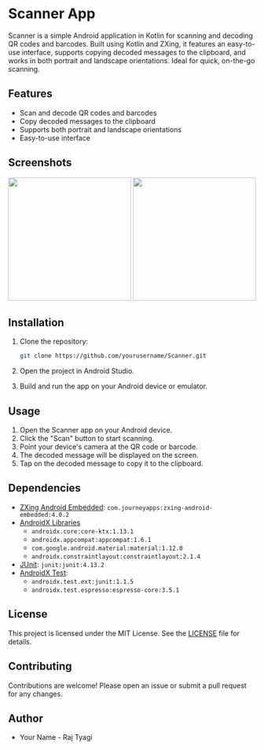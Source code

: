 # Scanner App

Scanner is a simple Android application in Kotlin for scanning and decoding QR codes and barcodes. Built using Kotlin and ZXing, it features an easy-to-use interface, supports copying decoded messages to the clipboard, and works in both portrait and landscape orientations. Ideal for quick, on-the-go scanning.

## Features

- Scan and decode QR codes and barcodes
- Copy decoded messages to the clipboard
- Supports both portrait and landscape orientations
- Easy-to-use interface

## Screenshots

<p align="center">
  <img src="https://github.com/raj-tyagi/Scanner/assets/110656539/47483e58-5831-40a8-9344-8553a3d0f272" width="250" />
  <img src="https://github.com/raj-tyagi/Scanner/assets/110656539/2d1337da-f3da-4a4a-8b12-c2ede00c0f64" width="250" />
</p>


## Installation

1. Clone the repository:
   ```bash
   git clone https://github.com/yourusername/Scanner.git
   ```

2. Open the project in Android Studio.

3. Build and run the app on your Android device or emulator.

## Usage

1. Open the Scanner app on your Android device.
2. Click the "Scan" button to start scanning.
3. Point your device's camera at the QR code or barcode.
4. The decoded message will be displayed on the screen.
5. Tap on the decoded message to copy it to the clipboard.

## Dependencies

- [ZXing Android Embedded](https://github.com/journeyapps/zxing-android-embedded): `com.journeyapps:zxing-android-embedded:4.0.2`
- [AndroidX Libraries](https://developer.android.com/jetpack/androidx)
  - `androidx.core:core-ktx:1.13.1`
  - `androidx.appcompat:appcompat:1.6.1`
  - `com.google.android.material:material:1.12.0`
  - `androidx.constraintlayout:constraintlayout:2.1.4`
- [JUnit](https://junit.org/junit4/): `junit:junit:4.13.2`
- [AndroidX Test](https://developer.android.com/testing/): 
  - `androidx.test.ext:junit:1.1.5`
  - `androidx.test.espresso:espresso-core:3.5.1`

## License

This project is licensed under the MIT License. See the [LICENSE](LICENSE) file for details.

## Contributing

Contributions are welcome! Please open an issue or submit a pull request for any changes.

## Author

- Your Name - Raj Tyagi

